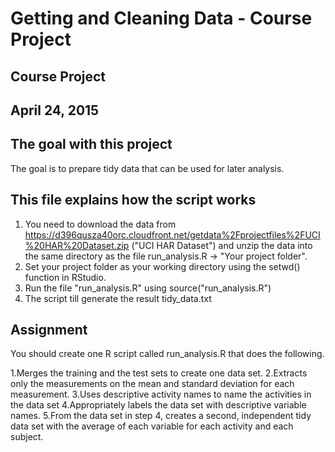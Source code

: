 # Getting and Cleaning Data - Course Project

## Course Project
## April 24, 2015


## The goal with this project 
The goal is to prepare tidy data that can be used for later analysis.


## This file explains how the script works  
1. You need to download the data from https://d396qusza40orc.cloudfront.net/getdata%2Fprojectfiles%2FUCI%20HAR%20Dataset.zip ("UCI HAR Dataset") and unzip the data into the same directory as the file run_analysis.R -> "Your project folder".
2. Set your project folder as your working directory using the setwd() function in RStudio.
3. Run the file "run_analysis.R" using source("run_analysis.R")
4. The script till generate the result tidy_data.txt


## Assignment
You should create one R script called run_analysis.R that does the following. 

1.Merges the training and the test sets to create one data set.
2.Extracts only the measurements on the mean and standard deviation for each measurement. 
3.Uses descriptive activity names to name the activities in the data set
4.Appropriately labels the data set with descriptive variable names. 
5.From the data set in step 4, creates a second, independent tidy data set with the average of each variable for each activity and each subject.